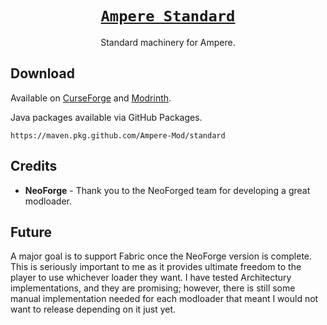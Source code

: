# [<div align="center">`Ampere Standard`</div>](https://github.com/GTLugo/ampere)

<div align="center">Standard machinery for Ampere.</div>

## Download

Available on [CurseForge](https://www.curseforge.com/minecraft/mc-mods/ampere) and [Modrinth](https://modrinth.com/project/ampere).

Java packages available via GitHub Packages.

`https://maven.pkg.github.com/Ampere-Mod/standard`

## Credits

* **NeoForge** - Thank you to the NeoForged team for developing a great modloader.

## Future

A major goal is to support Fabric once the NeoForge version is complete. This is
seriously important to me as it provides ultimate freedom to the player to use
whichever loader they want. I have tested Architectury implementations, and they
are promising; however, there is still some manual implementation needed for each
modloader that meant I would not want to release depending on it just yet.

